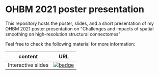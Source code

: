 # OHBM 2021 poster presentation

This repository hosts the poster, slides, and a short presentation of my OHBM 2021 poster presentation on "Challenges and impacts of spatial smoothing on high-resolution structural connectomes"


Feel free to check the following material for more information:

| content | URL |
| ------- | --- |
| Interactive slides | [![badge](https://img.shields.io/static/v1?label=💻made%20with&message=SOZI&color=blue)](https://sina-mansour.github.io/OHBM_2021_presentation/) |


